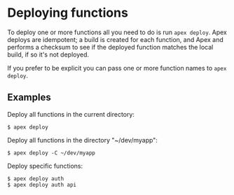
# Deploying functions

To deploy one or more functions all you need to do is run `apex deploy`. Apex deploys are idempotent; a build is created
for each function, and Apex and performs a checksum to see if the deployed function matches the local build, if so
it's not deployed.

If you prefer to be explicit you can pass one or more function names to `apex deploy`.

## Examples

Deploy all functions in the current directory:

```
$ apex deploy
```

Deploy all functions in the directory "~/dev/myapp":

```
$ apex deploy -C ~/dev/myapp
```

Deploy specific functions:

```
$ apex deploy auth
$ apex deploy auth api
```
